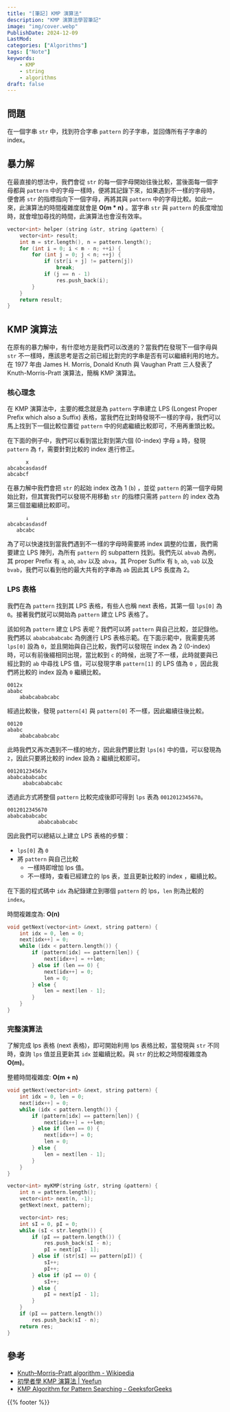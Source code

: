 ```yaml
---
title: "[筆記] KMP 演算法"
description: "KMP 演算法學習筆記"
image: "img/cover.webp"
PublishDate: 2024-12-09
LastMod: 
categories: ["Algorithms"]
tags: ["Note"]
keywords:
    - KMP
    - string
    - algorithms
draft: false
---
```


## 問題

在一個字串 `str` 中，找到符合字串 `pattern` 的子字串，並回傳所有子字串的 index。

## 暴力解

在最直接的想法中，我們會從 `str` 的每一個字母開始往後比較，當後面每一個字母都與 `pattern` 中的字母一樣時，便將其記錄下來，如果遇到不一樣的字母時，便會將 `str` 的指標指向下一個字母，再將其與 `pattern` 中的字母比較。如此一來，此演算法的時間複雜度就會是 **O(m * n)** 。當字串 `str` 與 `pattern` 的長度增加時，就會增加尋找的時間，此演算法也會沒有效率。

```cpp
vector<int> helper (string &str, string &pattern) {
    vector<int> result;
    int m = str.length(), n = pattern.length();
    for (int i = 0; i < m - n; ++i) {
        for (int j = 0; j < n; ++j) {
            if (str[i + j] != pattern[j])
                break;
            if (j == n - 1)
                res.push_back(i);
        }
    }
    return result;
}
```

## KMP 演算法

在原有的暴力解中，有什麼地方是我們可以改進的？當我們在發現下一個字母與 `str` 不一樣時，應該思考是否之前已經比對完的字串是否有可以繼續利用的地方。在 1977 年由 James H. Morris, Donald Knuth 與 Vaughan Pratt 三人發表了 Knuth-Morris-Pratt 演算法，簡稱 KMP 演算法。

### 核心理念

在 KMP 演算法中，主要的概念就是為 `pattern` 字串建立 LPS (Longest Proper Prefix which also a Suffix) 表格，當我們在比對時發現不一樣的字母，我們可以馬上找到下一個比較位置從 `pattern` 中的何處繼續比較即可，不用再重頭比較。

在下面的例子中，我們可以看到當比對到第六個 (0-index) 字母 `a` 時，發現 `pattern` 為 `f`，需要針對比較的 index 進行修正。

```
      x
abcabcasdasdf
abcabcf
```

在暴力解中我們會把 `str` 的起始 index 改為 1 (`b`) ，並從 `pattern` 的第一個字母開始比對，但其實我們可以發現不用移動 `str` 的指標只需將 `pattern` 的 index 改為第三個並繼續比較即可。

```
      ↓
abcabcasdasdf
   abcabc
```

為了可以快速找到當我們遇到不一樣的字母時需要將 index 調整的位置，我們需要建立 LPS 陣列，為所有 `pattern` 的 subpattern 找到。我們先以 `abvab` 為例，其 proper Prefix 有 `a`, `ab`, `abv` 以及 `abva`，其 Proper Suffix 有 `b`, `ab`, `vab` 以及 `bvab`，我們可以看到他的最大共有的字串為 `ab` 因此其 LPS 長度為 2。

### LPS 表格

我們在為 `pattern` 找到其 LPS 表格，有些人也稱 next 表格，其第一個 `lps[0]` 為 `0`。接著我們就可以開始為 `pattern` 建立 LPS 表格了。 

該如何為 `pattern` 建立 LPS 表呢？我們可以將 `pattern` 與自己比較，並記錄他。我們將以 `ababcababcabc` 為例進行 LPS 表格示範。在下面示範中，我需要先將 `lps[0]` 設為 `0`，並且開始與自己比較，我們可以發現在 index 為 2 (0-index) 時，可以有前後綴相同出現，當比較到 `c` 的時候，出現了不一樣，此時就要與已經比對的 `ab` 中尋找 LPS 值，可以發現字串 `pattern[1]` 的 LPS 值為 `0` ，因此我們將比較的 index 設為 `0` 繼續比較。

```
0012x
ababc
    ababcababcabc
```

經過比較後，發現 `pattern[4]` 與 `pattern[0]` 不一樣，因此繼續往後比較。

```
00120
ababc
    ababcababcabc
```

此時我們又再次遇到不一樣的地方，因此我們要比對 `lps[6]` 中的值，可以發現為 `2`，因此只要將比較的 index 設為 `2` 繼續比較即可。

```
001201234567x
ababcababcabc
     ababcababcabc
```

透過此方式將整個 `pattern` 比較完成後即可得到 `lps` 表為 `0012012345670`。

```
0012012345670
ababcababcabc
          ababcababcabc
```

因此我們可以總結以上建立 LPS 表格的步驟：
- `lps[0]` 為 `0`
- 將 `pattern` 與自己比較
    - 一樣時即增加 lps 值。
    - 不一樣時，查看已經建立的 lps 表，並且更新比較的 index ，繼續比較。

在下面的程式碼中 `idx` 為紀錄建立到哪個 `pattern` 的 lps，`len` 則為比較的 `index`。

時間複雜度為: **O(n)**

```cpp
void getNext(vector<int> &next, string pattern) {
    int idx = 0, len = 0;
    next[idx++] = 0;
    while (idx < pattern.length()) {
        if (pattern[idx] == pattern[len]) {
            next[idx++] = ++len;
        } else if (len == 0) {
            next[idx++] = 0;
            len = 0;
        } else {
            len = next[len - 1];
        }
    }
}
```

### 完整演算法

了解完成 lps 表格 (next 表格)，即可開始利用 lps 表格比較，當發現與 `str` 不同時，查詢 `lps` 值並且更新其 `idx` 並繼續比較。與 `str` 的比較之時間複雜度為 **O(m)**。

整體時間複雜度: **O(m + n)**

```cpp
void getNext(vector<int> &next, string pattern) {
    int idx = 0, len = 0;
    next[idx++] = 0;
    while (idx < pattern.length()) {
        if (pattern[idx] == pattern[len]) {
            next[idx++] = ++len;
        } else if (len == 0) {
            next[idx++] = 0;
            len = 0;
        } else {
            len = next[len - 1];
        }
    }
}

vector<int> myKMP(string &str, string &pattern) {
    int n = pattern.length();
    vector<int> next(n, -1);
    getNext(next, pattern);

    vector<int> res;
    int sI = 0, pI = 0;
    while (sI < str.length()) {
        if (pI == pattern.length()) {
            res.push_back(sI - n);
            pI = next[pI - 1];
        } else if (str[sI] == pattern[pI]) {
            sI++;
            pI++;
        } else if (pI == 0) {
            sI++;
        } else {
            pI = next[pI - 1];
        }
    }
    if (pI == pattern.length())
        res.push_back(sI - n);
    return res;
}
```

## 參考

- [Knuth–Morris–Pratt algorithm - Wikipedia](https://en.wikipedia.org/wiki/Knuth%E2%80%93Morris%E2%80%93Pratt_algorithm)
- [初學者學 KMP 演算法 | Yeefun](https://yeefun.github.io/kmp-algorithm-for-beginners/)
- [KMP Algorithm for Pattern Searching - GeeksforGeeks](https://www.geeksforgeeks.org/kmp-algorithm-for-pattern-searching/)

{{% footer %}}
